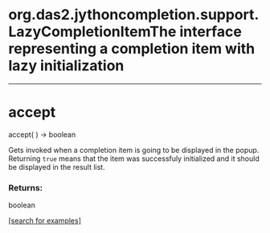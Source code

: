 # org.das2.jythoncompletion.support.LazyCompletionItemThe interface representing a completion item with lazy initialization
***
<a name="accept"></a>
# accept
accept(  ) &rarr; boolean

Gets invoked when a completion item is going to be displayed in the popup.
 Returning <code>true</code> means that the item was successfuly initialized
 and it should be displayed in the result list.

### Returns:
boolean


<a href="https://github.com/autoplot/dev/search?q=accept&unscoped_q=accept">[search for examples]</a>

